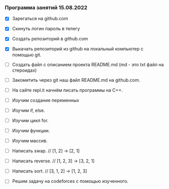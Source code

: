 ### Программа занятий 15.08.2022

- [x] Зарегаться на github.com
- [x] Скинуть логин пароль в телегу
- [x] Создать репозиторий в github.com
- [x] Выкачать репозиторий из github на локальный компьютер с помощью git.
- [ ] Создать файл с описанием проекта README.md (md - это txt файл на стероидах)
- [ ] Закомитить через git наш файл README.md на github.com.
- [ ] На сайте repl.it начнём писать программы на C++.
- [ ] Изучим создание переменных
- [ ] Изучим if, else.
- [ ] Изучим цикл for.
- [ ] Изучим функции.
- [ ] Изучим массив. 

- [ ] Написать swap.     // [1, 2]    -> [2, 1]
- [ ] Написать reverse.  // [1, 2, 3] -> [3, 2, 1]
- [ ] Написать sort.     // [3, 1, 2] -> [1, 2, 3]

- [ ] Решим задачу на codeforces с помощью изученного.
